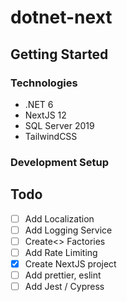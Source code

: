 # dotnet-next

## Getting Started
### Technologies
- .NET 6
- NextJS 12
- SQL Server 2019
- TailwindCSS

### Development Setup

## Todo
- [ ] Add Localization
- [ ] Add Logging Service
- [ ] Create<> Factories
- [ ] Add Rate Limiting
- [x] Create NextJS project
- [ ] Add prettier, eslint
- [ ] Add Jest / Cypress
